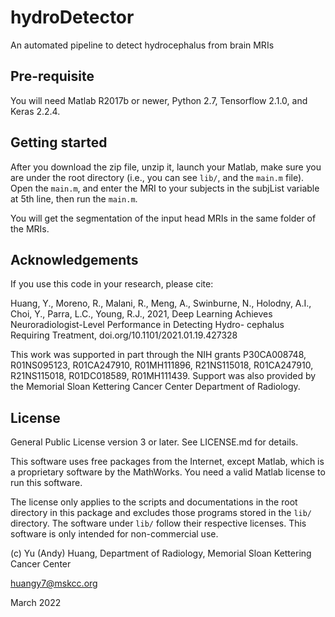 # hydroDetector
An automated pipeline to detect hydrocephalus from brain MRIs

## Pre-requisite

You will need Matlab R2017b or newer, Python 2.7, Tensorflow 2.1.0, and Keras 2.2.4.

## Getting started

After you download the zip file, unzip it, launch your Matlab, make sure you are under the root directory (i.e., you can see `lib/`, and the `main.m` file). Open the `main.m`, and enter the MRI to your subjects in the subjList variable at 5th line, then run the `main.m`.

You will get the segmentation of the input head MRIs in the same folder of the MRIs.

## Acknowledgements

If you use this code in your research, please cite:

Huang, Y., Moreno, R., Malani, R., Meng, A., Swinburne, N., Holodny, A.I., Choi, Y., Parra, L.C.,
Young, R.J., 2021, Deep Learning Achieves Neuroradiologist-Level Performance in Detecting Hydro-
cephalus Requiring Treatment, doi.org/10.1101/2021.01.19.427328

This work was supported in part through the NIH grants P30CA008748, R01NS095123, R01CA247910, R01MH111896, R21NS115018, R01CA247910, R21NS115018, R01DC018589, R01MH111439. Support was also provided by the Memorial Sloan Kettering Cancer Center Department of Radiology.

## License

General Public License version 3 or later. See LICENSE.md for details.

This software uses free packages from the Internet, except Matlab, which is a proprietary software by the MathWorks. You need a valid Matlab license to run this software.

The license only applies to the scripts and documentations in the root directory in this package and excludes those programs stored in the `lib/` directory. The software under `lib/` follow their respective licenses. This software is only intended for non-commercial use.

(c) Yu (Andy) Huang, Department of Radiology, Memorial Sloan Kettering Cancer Center

huangy7@mskcc.org

March 2022